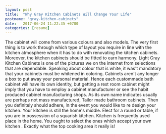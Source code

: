 ```yaml
---
layout: post
title:  "Why Gray Kitchen Cabinets Will Change Your Life"
postname: "gray-kitchen-cabinets"
date:   2017-06-24 11:22:35 +0700
categories: [resume]
---
```

The cabinet will come from various colours and also models. The very first thing is to work through which type of layout you require in line with the kitchen atmosphere when it has to do with renovating the kitchen cabinets. Moreover, the kitchen cabinets should be fitted to earn harmony. Light Gray Kitchen Cabinets is one of the pictures we on the internet from selections that are dependable. Speaking about colour that is white, it was't mandatory that your cabinets must be whitened in coloring. Cabinets aren't any longer a box to put away your personal material. Hence each custommade bath cabinet will have its own identity, but getting a rest room cabinet might imply that you have to employ a cabinet manufacturer or see the habit produced cabinet manufacturing shops. As its own name indicates usually are perhaps not mass manufactured, Tailor made bathroom cabinets. Then you definitely should adhere, In the event you would like to re design your kitchen. Your kitchen is still the home's middle. Elect for a round or table, if you are in possession of a squarish kitchen. Kitchen is frequently used place in the home. You ought to select the ones which accept your own kitchen . Exactly what the top cooking area it really is!
